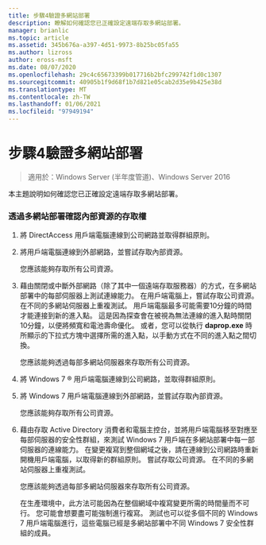 ```yaml
---
title: 步驟4驗證多網站部署
description: 瞭解如何確認您已正確設定遠端存取多網站部署。
manager: brianlic
ms.topic: article
ms.assetid: 345b676a-a397-4d51-9973-8b25bc05fa55
ms.author: lizross
author: eross-msft
ms.date: 08/07/2020
ms.openlocfilehash: 29c4c65673399b017716b2bfc299742f1d0c1307
ms.sourcegitcommit: 40905b1f9d68f1b7d821e05cab2d35e9b425e38d
ms.translationtype: MT
ms.contentlocale: zh-TW
ms.lasthandoff: 01/06/2021
ms.locfileid: "97949194"
---
```

# <a name="step-4-verify-the-multisite-deployment"></a>步驟4驗證多網站部署

>適用於：Windows Server (半年度管道)、Windows Server 2016

本主題說明如何確認您已正確設定遠端存取多網站部署。

### <a name="to-verify-access-to-internal-resources-through-the-multisite-deployment"></a>透過多網站部署確認內部資源的存取權

1.  將 DirectAccess 用戶端電腦連線到公司網路並取得群組原則。

2.  將用戶端電腦連線到外部網路，並嘗試存取內部資源。

    您應該能夠存取所有公司資源。

3.  藉由關閉或中斷外部網路（除了其中一個遠端存取服務器）的方式，在多網站部署中的每部伺服器上測試連線能力。 在用戶端電腦上，嘗試存取公司資源。 在不同的多網站伺服器上重複測試。 用戶端電腦最多可能需要10分鐘的時間才能連接到新的進入點。 這是因為探查會在被視為無法連線的進入點時關閉10分鐘，以便將頻寬和電池壽命優化。 或者，您可以從執行 **daprop.exe** 時所顯示的下拉式方塊中選擇所需的進入點，以手動方式在不同的進入點之間切換。

    您應該能夠透過每部多網站伺服器來存取所有公司資源。

4.  將 Windows 7 &reg;  用戶端電腦連線到公司網路，並取得群組原則。

5.  將 Windows 7 用戶端電腦連線到外部網路，並嘗試存取內部資源。

    您應該能夠存取所有公司資源。

6.  藉由存取 Active Directory 消費者和電腦主控台，並將用戶端電腦移至對應至每部伺服器的安全性群組，來測試 Windows 7 用戶端在多網站部署中每一部伺服器的連線能力。 在變更複寫到整個網域之後，請在連線到公司網路時重新開機用戶端電腦，以取得新的群組原則。 嘗試存取公司資源。 在不同的多網站伺服器上重複測試。

    您應該能夠透過每部多網站伺服器來存取所有公司資源。

    在生產環境中，此方法可能因為在整個網域中複寫變更所需的時間量而不可行。 您可能會想要盡可能強制進行複寫。 測試也可以從多個不同的 Windows 7 用戶端電腦進行，這些電腦已經是多網站部署中不同 Windows 7 安全性群組的成員。



